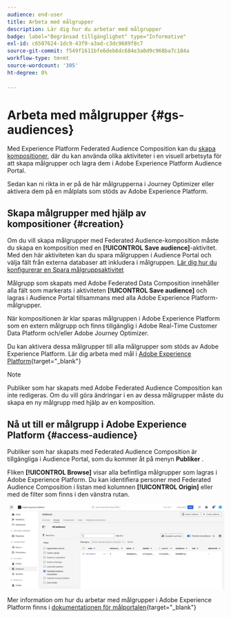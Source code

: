 ```yaml
---
audience: end-user
title: Arbeta med målgrupper
description: Lär dig hur du arbetar med målgrupper
badge: label="Begränsad tillgänglighet" type="Informative"
exl-id: c6507624-1dc9-43f9-a3ad-c3dc9689f8c7
source-git-commit: f549f1611bfe6deb6dc684e3a0d9c968ba7c184a
workflow-type: tm+mt
source-wordcount: '305'
ht-degree: 0%

---
```


# Arbeta med målgrupper {#gs-audiences}

Med Experience Platform Federated Audience Composition kan du [skapa kompositioner](../compositions/gs-compositions.md), där du kan använda olika aktiviteter i en visuell arbetsyta för att skapa målgrupper och lagra dem i Adobe Experience Platform Audience Portal.

Sedan kan ni rikta in er på de här målgrupperna i Journey Optimizer eller aktivera dem på en målplats som stöds av Adobe Experience Platform.

## Skapa målgrupper med hjälp av kompositioner {#creation}

Om du vill skapa målgrupper med Federated Audience-komposition måste du skapa en komposition med en **[!UICONTROL Save audience]**-aktivitet. Med den här aktiviteten kan du spara målgruppen i Audience Portal och välja fält från externa databaser att inkludera i målgruppen. [Lär dig hur du konfigurerar en Spara målgruppsaktivitet](../compositions/activities/save-audience.md)

Målgrupp som skapats med Adobe Federated Data Composition innehåller alla fält som markerats i aktiviteten **[!UICONTROL Save audience]** och lagras i Audience Portal tillsammans med alla Adobe Experience Platform-målgrupper.

När kompositionen är klar sparas målgruppen i Adobe Experience Platform som en extern målgrupp och finns tillgänglig i Adobe Real-Time Customer Data Platform och/eller Adobe Journey Optimizer.

Du kan aktivera dessa målgrupper till alla målgrupper som stöds av Adobe Experience Platform. Lär dig arbeta med mål i [Adobe Experience Platform](https://experienceleague.adobe.com/en/docs/experience-platform/destinations/home){target="_blank"}

>[!NOTE]
>
>Publiker som har skapats med Adobe Federated Audience Composition kan inte redigeras. Om du vill göra ändringar i en av dessa målgrupper måste du skapa en ny målgrupp med hjälp av en komposition.

## Nå ut till er målgrupp i Adobe Experience Platform {#access-audience}

Publiker som har skapats med Federated Audience Composition är tillgängliga i Audience Portal, som du kommer åt på menyn **Publiker** .

Fliken **[!UICONTROL Browse]** visar alla befintliga målgrupper som lagras i Adobe Experience Platform. Du kan identifiera personer med Federated Audience Composition i listan med kolumnen **[!UICONTROL Origin]** eller med de filter som finns i den vänstra rutan.

![](assets/audiences-list.png)

Mer information om hur du arbetar med målgrupper i Adobe Experience Platform finns i [dokumentationen för målportalen](https://experienceleague.adobe.com/en/docs/experience-platform/segmentation/ui/audience-portal){target="_blank"}

<!-- add link to this donc once published: https://jira.corp.adobe.com/browse/PLAT-198674-->